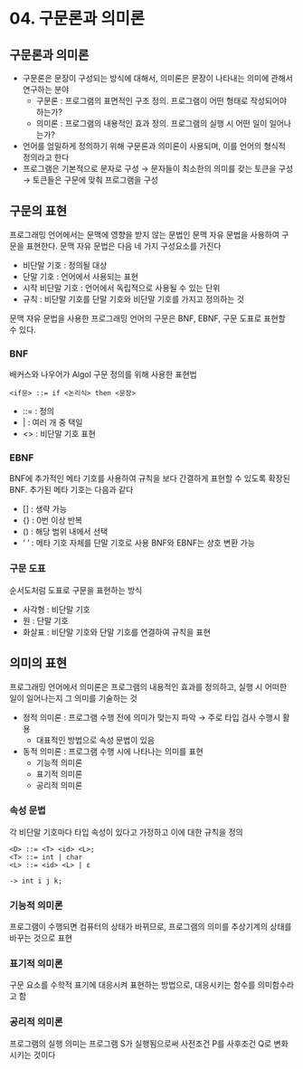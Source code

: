 # 04. 구문론과 의미론
## 구문론과 의미론
- 구문론은 문장이 구성되는 방식에 대해서, 의미론은 문장이 나타내는 의미에 관해서 연구하는 분야
	- 구문론 : 프로그램의 표면적인 구조 정의. 프로그램이 어떤 형태로 작성되어야 하는가?
	- 의미론 : 프로그램의 내용적인 효과 정의. 프로그램의 실행 시 어떤 일이 일어나는가?
- 언어를 엄밀하게 정의하기 위해 구문론과 의미론이 사용되며, 이를 언어의 형식적 정의라고 한다
- 프로그램은 기본적으로 문자로 구성 → 문자들이 최소한의 의미를 갖는 토큰을 구성 → 토큰들은 구문에 맞춰 프로그램을 구성
## 구문의 표현
프로그래밍 언어에서는 문맥에 영향을 받지 않는 문법인 문맥 자유 문법을 사용하여 구문을 표현한다. 문맥 자유 문법은 다음 네 가지 구성요소를 가진다
- 비단말 기호 : 정의될 대상
- 단말 기호 : 언어에서 사용되는 표현
- 시작 비단말 기호 : 언어에서 독립적으로 사용될 수 있는 단위
- 규칙 : 비단말 기호를 단말 기호와 비단말 기호를 가지고 정의하는 것

문맥 자유 문법을 사용한 프로그래밍 언어의 구문은 BNF, EBNF, 구문 도표로 표현할 수 있다.
### BNF
배커스와 나우어가 Algol 구문 정의를 위해 사용한 표현법
```
<if문> ::= if <논리식> then <문장>
```
- ::= : 정의
- | : 여러 개 중 택일
- <> : 비단말 기호 표현
### EBNF
BNF에 추가적인 메타 기호를 사용하여 규칙을 보다 간결하게 표현할 수 있도록 확장된 BNF. 추가된 메타 기호는 다음과 같다
- [] : 생략 가능
- {} : 0번 이상 반복
- () : 해당 범위 내에서 선택
- ‘ ’ : 메타 기호 자체를 단말 기호로 사용
BNF와 EBNF는 상호 변환 가능
### 구문 도표
순서도처럼 도표로 구문을 표현하는 방식
- 사각형 : 비단말 기호
- 원 : 단말 기호
- 화살표 : 비단말 기호와 단말 기호를 연결하여 규칙을 표현
## 의미의 표현
프로그래밍 언어에서 의미론은 프로그램의 내용적인 효과를 정의하고, 실행 시 어떠한 일이 일어나는지 그 의미를 기술하는 것
- 정적 의미론 : 프로그램 수행 전에 의미가 맞는지 파악 → 주로 타입 검사 수행시 활용
	- 대표적인 방법으로 속성 문법이 있음
- 동적 의미론 : 프로그램 수행 시에 나타나는 의미를 표현
	- 기능적 의미론
	- 표기적 의미론
	- 공리적 의미론
### 속성 문법
각 비단말 기호마다 타입 속성이 있다고 가정하고 이에 대한 규칙을 정의
```
<D> ::= <T> <id> <L>;
<T> ::= int | char
<L> ::= <id> <L> | ε

-> int i j k;
```
### 기능적 의미론
프로그램이 수행되면 컴퓨터의 상태가 바뀌므로, 프로그램의 의미를 추상기계의 상태를 바꾸는 것으로 표현
### 표기적 의미론
구문 요소를 수학적 표기에 대응시켜 표현하는 방법으로, 대응시키는 함수를 의미함수라고 함
### 공리적 의미론
프로그램의 실행 의미는 프로그램 S가 실행됨으로써 사전조건 P를 사후조건 Q로 변화시키는 것이다

